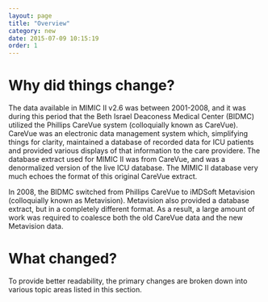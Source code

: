 ```yaml
---
layout: page
title: "Overview"
category: new
date: 2015-07-09 10:15:19
order: 1
---
```



# Why did things change?

The data available in MIMIC II v2.6 was between 2001-2008, and it was during this period that the Beth Israel Deaconess Medical Center (BIDMC) utilized the Phillips CareVue system (colloquially known as CareVue). CareVue was an electronic data management system which, simplifying things for clarity, maintained a database of recorded data for ICU patients and provided various displays of that information to the care providere. The database extract used for MIMIC II was from CareVue, and was a denormalized version of the live ICU database. The MIMIC II database very much echoes the format of this original CareVue extract.

In 2008, the BIDMC switched from Phillips CareVue to iMDSoft Metavision (colloquially known as Metavision). Metavision also provided a database extract, but in a completely different format. As a result, a large amount of work was required to coalesce both the old CareVue data and the new Metavision data.

# What changed?

To provide better readability, the primary changes are broken down into various topic areas listed in this section.